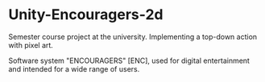# Unity-Encouragers-2d
Semester course project at the university. Implementing a top-down action with pixel art.

Software system "ENCOURAGERS" [ENC], used for digital entertainment and intended for a wide range of users.
